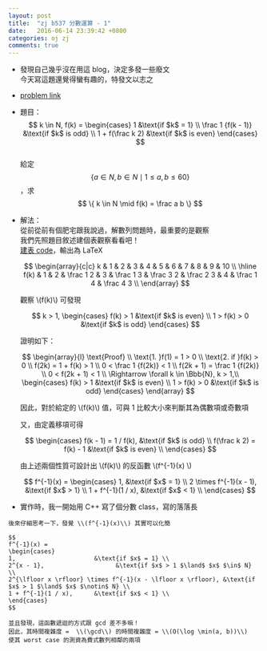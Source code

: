 ```yaml
---
layout: post
title:  "zj b537 分數運算 - 1"
date:   2016-06-14 23:39:42 +0800
categories: oj zj
comments: true
---
```

*   發現自己幾乎沒在用這 blog，決定多發一些廢文  
    今天寫這題還覺得蠻有趣的，特發文以志之  
*   [problem link](http://zerojudge.tw/ShowProblem?problemid=b537)
*   題目：  
    $$
    k \in N, f(k) =  
    \begin{cases}
    1                   &\text{if $k$ = 1} \\
    \frac 1 {f(k - 1)}  &\text{if $k$ is odd} \\
    1 + f(\frac k 2)    &\text{if $k$ is even}
    \end{cases}
    $$  
    給定 $$ \{ a \in N, b \in N \mid 1 \le a, b \le 60 \} $$，求 $$ \{ k \in N \mid f(k) = \frac a b \} $$

*   解法：  
    從前從前有個肥宅跟我說過，解數列問題時，最重要的是觀察  
    我們先照題目敘述建個表觀察看看吧！  
    [建表 code](https://github.com/prprprpony/oj/blob/master/zj/ac/b537/buildtable.cpp)，輸出為 LaTeX

    $$
    \begin{array}{c|c}
    k & 1 & 2 & 3 & 4 & 5 & 6 & 7 & 8 & 9 & 10 \\ \hline
    f(k) & 1 & 2 & \frac 1 2 & 3 & \frac 1 3 & \frac 3 2 & \frac 2 3 & 4 & \frac 1 4 & \frac 4 3 \\
    \end{array}
    $$

    觀察 \\(f(k)\\) 可發現

    $$
    k > 1, 
    \begin{cases}
    f(k) > 1     &\text{if $k$ is even} \\
    1 > f(k) > 0 &\text{if $k$ is odd}
    \end{cases}
    $$

    證明如下：  

    $$
    \begin{array}{l}
    \text{Proof}                \\
    \text{1. }f(1) = 1 > 0      \\
    \text{2. if }f(k) > 0       \\
    f(2k) = 1 + f(k) > 1        \\
    0 < \frac 1 {f(2k)} < 1     \\
    f(2k + 1) = \frac 1 {f(2k)} \\
    0 < f(2k + 1) < 1           \\
    \Rightarrow \forall k \in \Bbb{N}, k > 1,\\
    \begin{cases}
    f(k) > 1     &\text{if $k$ is even} \\
    1 > f(k) > 0 &\text{if $k$ is odd}
    \end{cases}
    \end{array}
    $$

    因此，對於給定的 \\(f(k)\\) 值，可與 1 比較大小來判斷其為偶數項或奇數項  

    又，由定義移項可得  
        
    $$
    \begin{cases}
    f(k - 1) = 1 / f(k),     &\text{if $k$ is odd}  \\
    f(\frac k 2) = f(k) - 1  &\text{if $k$ is even} \\
    \end{cases}
    $$

    由上述兩個性質可設計出 \\(f(k)\\) 的反函數 \\(f^{-1}(x) \\)

    $$
    f^{-1}(x) =  
    \begin{cases}
    1,                      &\text{if $x$ = 1} \\
    2 \times f^{-1}(x - 1), &\text{if $x$ > 1} \\
    1 + f^{-1}(1 / x),      &\text{if $x$ < 1} \\
    \end{cases}
    $$

*   實作時，我一開始用 C++ 寫了個分數 class，寫的落落長  
<script src="https://gist-it.appspot.com/https://github.com/prprprpony/oj/blob/master/zj/b537/b537-naive.cpp"></script>
    後來仔細思考一下，發覺 \\(f^{-1}(x)\\) 其實可以化簡  

    $$
    f^{-1}(x) =  
    \begin{cases}
    1,                      &\text{if $x$ = 1} \\
    2^{x - 1},                    &\text{if $x$ > 1 $\land$ $x$ $\in$ N} \\
    2^{\lfloor x \rfloor} \times f^{-1}(x - \lfloor x \rfloor), &\text{if $x$ > 1 $\land$ $x$ $\notin$ N} \\
    1 + f^{-1}(1 / x),      &\text{if $x$ < 1} \\
    \end{cases}
    $$
<script src="https://gist-it.appspot.com/https://github.com/prprprpony/oj/blob/master/zj/b537/b537.c"></script>

    並且發現，這函數遞迴的方式跟 gcd 差不多嘛！  
    因此，其時間複雜度 =  \\(\gcd\\) 的時間複雜度 = \\(O(\log \min(a, b))\\)  
    使其 worst case 的測資為費式數列相鄰的兩項  
